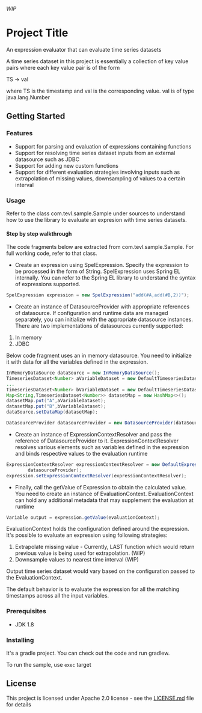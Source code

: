 *WIP*
# Project Title

An expression evaluator that can evaluate time series datasets

A time series dataset in this project is essentially a collection of key value pairs where each key value pair 
is of the form

TS -> val

where TS is the timestamp and val is the corresponding value. val is of type java.lang.Number

## Getting Started

### Features
* Support for parsing and evaluation of expressions containing functions
* Support for resolving time series dataset inputs from an external datasource such as JDBC
* Support for adding new custom functions
* Support for different evaluation strategies involving inputs such as extrapolation of missing values, 
downsampling of values to a certain interval 

### Usage

Refer to the class com.tevl.sample.Sample under sources to understand how to use the library to evaluate an
expresion with time series datasets.

#### Step by step walkthrough

The code fragments below are extracted from com.tevl.sample.Sample. For full working code, refer to that class.


* Create an expression using SpelExpression. Specify the expression to be processed in the form of String.
SpelExpression uses Spring EL internally. You can refer to the Spring EL library to understand the syntax of expressions supported.

````java
SpelExpression expression = new SpelExpression("add(#A,add(#B,2))");

````
* Create an instance of DatasourceProvider with appropriate references of datasource. If configuration and runtime data are managed separately, you can
initialize with the appropriate datasource instances. There are two implementations of datasources currently supported:
1. In memory
2. JDBC

Below code fragment uses an in memory datasource. You need to initialize it with data for all the variables defined in the expression.

````java
InMemoryDataSource dataSource = new InMemoryDataSource();
TimeseriesDataset<Number> aVariableDataset = new DefaultTimeseriesDataset<>();
...
TimeseriesDataset<Number> bVariableDataset = new DefaultTimeseriesDataset<>();
Map<String,TimeseriesDataset<Number>> datasetMap = new HashMap<>();
datasetMap.put("A",aVariableDataset);
datasetMap.put("B",bVariableDataset);
dataSource.setDataMap(datasetMap);

DatasourceProvider datasourceProvider = new DatasourceProvider(dataSource, dataSource); 

````
* Create an instance of ExpressionContextResolver and pass the reference of DatasourceProvider to it.
ExpressionContextResolver resolves various elements such as variables defined in the expression and binds respective 
values to the evaluation runtime

````java
ExpressionContextResolver expressionContextResolver = new DefaultExpressionContextResolver(
        datasourceProvider);
expression.setExpressionContextResolver(expressionContextResolver);

````

* Finally, call the getValue of Expression to obtain the calculated value. You need to create an instance 
of EvaluationContext. EvaluationContext can hold any additional metadata that may supplement the evaluation at runtime

````java
Variable output = expression.getValue(evaluationContext);

````
EvaluationContext holds the configuration defined around the expression. It's possible to evaluate an expression using following strategies:
1. Extrapolate missing value - Currently, LAST function which would return previous value is being used for extrapolation. (WIP)
2. Downsample values to nearest time interval (WIP)

Output time series dataset would vary based on the configuration passed to the EvaluationContext. 

The default behavior is to evaluate the expression for all the matching timestamps across all the input variables.


### Prerequisites

* JDK 1.8

### Installing

It's a gradle project. You can check out the code and run gradlew.

To run the sample, use `exec` target


## License

This project is licensed under Apache 2.0 license - see the [LICENSE.md](LICENSE.md) file for details


